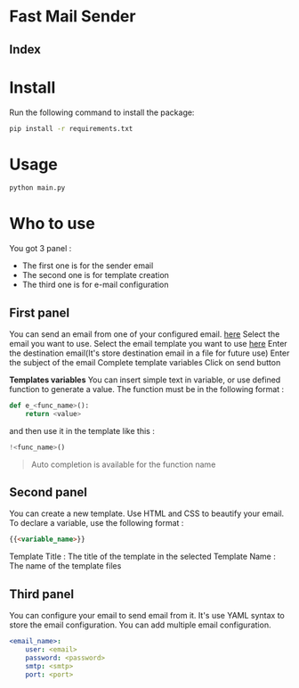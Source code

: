 # Fast Mail Sender

## Index



# Install 

Run the following command to install the package:

```bash
pip install -r requirements.txt
```

# Usage

```bash
python main.py
```

# Who to use

You got 3 panel : 
- The first one is for the sender email
- The second one is for template creation
- The third one is for e-mail configuration

## First panel

You can send an email from one of your configured email. [here](#third-panel)
Select the email you want to use.
Select the email template you want to use [here](#second-panel) 
Enter the destination email(It's store destination email in a file for future use)
Enter the subject of the email
Complete template variables
Click on send button

**Templates variables**
You can insert simple text in variable, or use defined function to generate a value.
The function must be in the following format : 
```python
def e_<func_name>():
    return <value>
```
and then use it in the template like this : 
```python
!<func_name>()
```

> Auto completion is available for the function name

## Second panel

You can create a new template. Use HTML and CSS to beautify your email.
To declare a variable, use the following format : 
```html
{{<variable_name>}}
```

Template Title : The title of the template in the selected
Template Name : The name of the template files

## Third panel

You can configure your email to send email from it.
It's use YAML syntax to store the email configuration.
You can add multiple email configuration.

```yaml
<email_name>:
    user: <email>
    password: <password>
    smtp: <smtp>
    port: <port>
```



